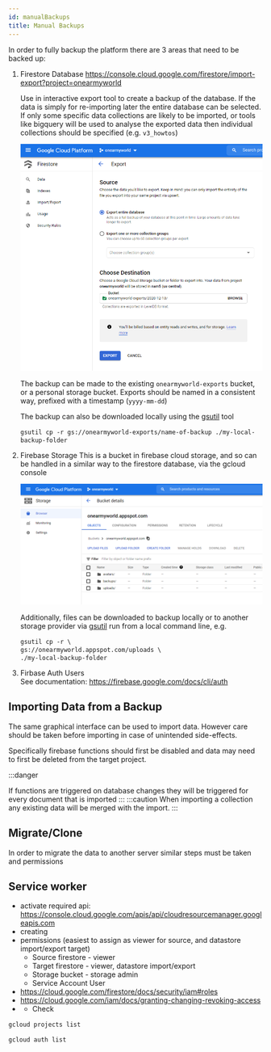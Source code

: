 ```yaml
---
id: manualBackups
title: Manual Backups
---
```


In order to fully backup the platform there are 3 areas that need to be backed up:

1. Firestore Database
   https://console.cloud.google.com/firestore/import-export?project=onearmyworld

   Use in interactive export tool to create a backup of the database. If the data is simply for re-importing later the entire database can be selected. If only some specific data collections are likely to be imported, or tools like bigquery will be used to analyse the exported data then individual collections should be specified (e.g. `v3_howtos`)

   ![](images/firestore-backup-1.png)

   The backup can be made to the existing `onearmyworld-exports` bucket, or a personal storage bucket. Exports should be named in a consistent way, prefixed with a timestamp (`yyyy-mm-dd`)

   The backup can also be downloaded locally using the [gsutil](https://cloud.google.com/storage/docs/gsutil) tool

   ```
   gsutil cp -r gs://onearmyworld-exports/name-of-backup ./my-local-backup-folder
   ```

2. Firebase Storage
   This is a bucket in firebase cloud storage, and so can be handled in a similar way to the firestore database, via the gcloud console

   ![](images/firestore-backup-2.png)

   Additionally, files can be downloaded to backup locally or to another storage provider via [gsutil](https://cloud.google.com/storage/docs/gsutil) run from a local command line, e.g.

   ```
   gsutil cp -r \
   gs://onearmyworld.appspot.com/uploads \
   ./my-local-backup-folder
   ```

3. Firbase Auth Users  
   See documentation: https://firebase.google.com/docs/cli/auth

## Importing Data from a Backup

The same graphical interface can be used to import data. However care should be taken before importing in case of unintended side-effects.

Specifically firebase functions should first be disabled and data may need to first be deleted from the target project.

:::danger

If functions are triggered on database changes they will be triggered for every document that is imported
:::
:::caution
When importing a collection any existing data will be merged with the import.
:::

## Migrate/Clone

In order to migrate the data to another server similar steps must be taken and permissions

## Service worker

- activate required api: https://console.cloud.google.com/apis/api/cloudresourcemanager.googleapis.com
- creating
- permissions (easiest to assign as viewer for source, and datastore import/export target)
  - Source firestore - viewer
  - Target firestore - viewer, datastore import/export
  - Storage bucket - storage admin
  - Service Account User
- https://cloud.google.com/firestore/docs/security/iam#roles
- https://cloud.google.com/iam/docs/granting-changing-revoking-access
- - Check

```
gcloud projects list
```

```
gcloud auth list
```
